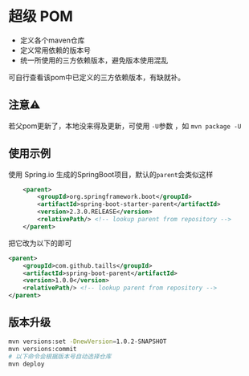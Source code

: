 # 超级 POM

- 定义各个maven仓库
- 定义常用依赖的版本号
- 统一所使用的三方依赖版本，避免版本使用混乱

可自行查看该pom中已定义的三方依赖版本，有缺就补。

## 注意⚠️

若父pom更新了，本地没来得及更新，可使用 `-U`参数 ，如 `mvn package -U`


## 使用示例

使用 Spring.io 生成的SpringBoot项目，默认的`parent`会类似这样

```xml
    <parent>
        <groupId>org.springframework.boot</groupId>
        <artifactId>spring-boot-starter-parent</artifactId>
        <version>2.3.0.RELEASE</version>
        <relativePath/> <!-- lookup parent from repository -->
    </parent>
```

把它改为以下的即可

```xml
<parent>
    <groupId>com.github.taills</groupId>
    <artifactId>spring-boot-parent</artifactId>
    <version>1.0.0</version>
    <relativePath/> <!-- lookup parent from repository -->
</parent>
```

## 版本升级
```bash
mvn versions:set -DnewVersion=1.0.2-SNAPSHOT
mvn versions:commit
# 以下命令会根据版本号自动选择仓库
mvn deploy
```


